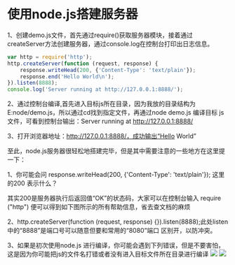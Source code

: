 # 使用node.js搭建服务器

1、创建demo.js文件，首先通过require()获取服务器模块，接着通过createServer方法创建服务器，通过console.log在控制台打印出日志信息。
```javascript 
var http = require('http');  
http.createServer(function (request, response) {  
    response.writeHead(200, {'Content-Type': 'text/plain'});  
    response.end('Hello World\n');  
}).listen(8888);  
console.log('Server running at http://127.0.0.1:8888/');  
```
2、通过控制台编译,首先进入目标js所在目录，因为我放的目录结构为E:node/demo.js，所以通过cd找到指定文件，再通过node demo.js 编译目标
js文件，可看到控制台输出：Server running at http://127.0.0.1:8888/

3、打开浏览器地址：http://127.0.0.1:8888/，成功输出“Hello World”

至此，node.js服务器很轻松地搭建完毕，但是其中需要注意的一些地方在这里提一下：

1、你可能会问 response.writeHead(200, {'Content-Type': 'text/plain'}); 这里的200 表示什么？

其实200是服务器执行后返回值“OK”的状态码，大家可以在控制台输入 require ("http") 便可以得到如下图所示的所有帮助信息，省去查文档的麻烦

2、http.createServer(function (request, response) {}).listen(8888);此处listen中的“8888”是端口号可以随意但要和常用的“8080”端口
区别开，以防冲突。

3、如果是初次使用node.js 进行编译，你可能会遇到下列错误，但是不要害怕，这是因为你可能把js的文件名打错或者没有进入目标文件所在目录进行编译
<img src="https://upload-images.jianshu.io/upload_images/7324746-b3902a290d24ca77.png?imageMogr2/auto-orient/strip%7CimageView2/2/w/1000/format/webp">
<img src="https://upload-images.jianshu.io/upload_images/7324746-532f6a797ad90cc1.png?imageMogr2/auto-orient/strip%7CimageView2/2/w/1000/format/webp">
